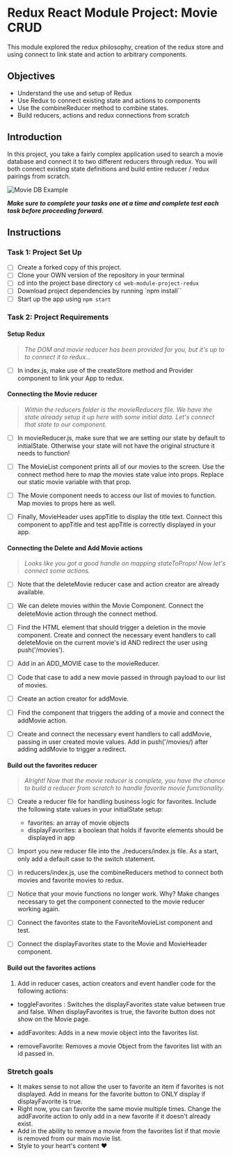 # Redux React Module Project: Movie CRUD

This module explored the redux philosophy, creation of the redux store and using connect to link state and action to arbitrary components.

## Objectives
- Understand the use and setup of Redux
- Use Redux to connect existing state and actions to components
- Use the combineReducer method to combine states.
- Build reducers, actions and redux connections from scratch

## Introduction
In this project, you take a fairly complex application used to search a movie database and connect it to two different reducers through redux. You will both connect existing state definitions and build entire reducer / redux pairings from scratch.

![Movie DB Example](project-goals.gif)

***Make sure to complete your tasks one at a time and complete test each task before proceeding forward.***

## Instructions
### Task 1: Project Set Up
* [ ] Create a forked copy of this project.
* [ ] Clone your OWN version of the repository in your terminal
* [ ] cd into the project base directory `cd web-module-project-redux`
* [ ] Download project dependencies by running `npm install``
* [ ] Start up the app using `npm start`

### Task 2: Project Requirements
#### Setup Redux
> *The DOM and movie reducer has been provided for you, but it's up to to connect it to redux...*

* [ ] In index.js, make use of the createStore method and Provider component to link your App to redux.

#### Connecting the Movie reducer
> *Within the reducers folder is the movieReducers file. We have the state already setup it up here with some initial data. Let's connect that state to our component.*

* [ ] In movieReducer.js, make sure that we are setting our state by default to initialState. Otherwise your state will not have the original structure it needs to function!

* [ ] The MovieList component prints all of our movies to the screen. Use the connect method here to map the movies state value into props. Replace our static movie variable with that prop.

* [ ] The Movie component needs to access our list of movies to function. Map movies to props here as well.

* [ ] Finally, MovieHeader uses appTitle to display the title text. Connect this component to appTitle and test appTitle is correctly displayed in your app.


#### Connecting the Delete and Add Movie actions
> *Looks like you got a good handle on mapping stateToProps! Now let's connect some actions.*

* [ ] Note that the deleteMovie reducer case and action creator are already available.

* [ ] We can delete movies within the Movie Component. Connect the deleteMovie action through the connect method.

* [ ] Find the HTML element that should trigger a deletion in the movie component. Create and connect the necessary event handlers to call deleteMovie on the current movie's id AND redirect the user using push('/movies').

* [ ] Add in an ADD_MOVIE case to the movieReducer.
* [ ] Code that case to add a new movie passed in through payload to our list of movies.
* [ ] Create an action creator for addMovie.
* [ ] Find the component that triggers the adding of a movie and connect the addMovie action.
* [ ] Create and connect the necessary event handlers to call addMovie, passing in user created movie values. Add in push('/movies/) after adding addMovie to trigger a redirect.

#### Build out the favorites reducer
> *Alright! Now that the movie reducer is complete, you have the chance to build a reducer from scratch to handle favorite movie functionality.*

* [ ] Create a reducer file for handling business logic for favorites. Include the following state values in your initialState setup:
  -  favorites: an array of movie objects
  -  displayFavorites: a boolean that holds if favorite elements should be displayed in app

* [ ] Import you new reducer file into the ./reducers/index.js file. As a start, only add a default case to the switch statement.
* [ ] in reducers/index.js, use the combineReducers method to connect both movies and favorite movies to redux.
* [ ] Notice that your movie functions no longer work. Why? Make changes necessary to get the component connected to the movie reducer working again.
* [ ] Connect the favorites state to the FavoriteMovieList component and test.
* [ ] Connect the displayFavorites state to the Movie and MovieHeader component.

#### Build out the favorites actions
1. Add in reducer cases, action creators and event handler code for the following actions:
  - toggleFavorites : Switches the displayFavorites state value between true and false. When displayFavorites is true, the favorite button does not show on the Movie page.
  
  - addFavorites: Adds in a new movie object into the favorites list.
  - removeFavorite: Removes a movie Object from the favorites list with an id passed in.

### Stretch goals
- It makes sense to not allow the user to favorite an item if favorites is not displayed. Add in means for the favorite button to ONLY display if displayFavorite is true.
- Right now, you can favorite the same movie multiple times. Change the addFavorite action to only add in a new favorite if it doesn't already exist.
- Add in the ability to remove a movie from the favorites list if that movie is removed from our main movie list.
- Style to your heart's content ❤️